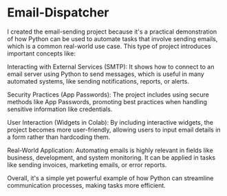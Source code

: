 # Email-Dispatcher
I created the email-sending project because it's a practical demonstration of how Python can be used to automate tasks that involve sending emails, which is a common real-world use case. This type of project introduces important concepts like:

Interacting with External Services (SMTP): It shows how to connect to an email server using Python to send messages, which is useful in many automated systems, like sending notifications, reports, or alerts.

Security Practices (App Passwords): The project includes using secure methods like App Passwords, promoting best practices when handling sensitive information like credentials.

User Interaction (Widgets in Colab): By including interactive widgets, the project becomes more user-friendly, allowing users to input email details in a form rather than hardcoding them.

Real-World Application: Automating emails is highly relevant in fields like business, development, and system monitoring. It can be applied in tasks like sending invoices, marketing emails, or error reports.

Overall, it's a simple yet powerful example of how Python can streamline communication processes, making tasks more efficient.

